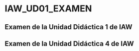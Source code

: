 # IAW_UD01_EXAMEN
## Examen de la Unidad Didáctica 1 de IAW
## Examen de la Unidad Didáctica 4 de IAW
